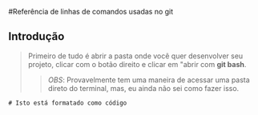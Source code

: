 #Referência de linhas de comandos usadas no git

## Introdução 

> Primeiro de tudo é abrir a pasta onde você quer desenvolver seu projeto, clicar com o botão direito e clicar em "abrir com **git bash**. 
>>*OBS*: Provavelmente tem uma maneira de acessar uma pasta direto do terminal, mas, eu ainda não sei como fazer isso.


```
# Isto está formatado como código
```

